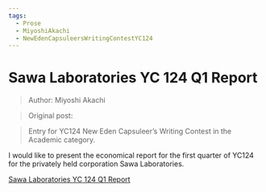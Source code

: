 ```yaml
---
tags:
  - Prose
  - MiyoshiAkachi
  - NewEdenCapsuleersWritingContestYC124
---
```


# Sawa Laboratories YC 124 Q1 Report

> Author: Miyoshi Akachi

> Original post:

> Entry for YC124 New Eden Capsuleer’s Writing Contest in the Academic category.


I would like to present the economical report for the first quarter of YC124 for the privately held corporation Sawa Laboratories.

[Sawa Laboratories YC 124 Q1 Report](./sawalabyc124q1report.jpeg)